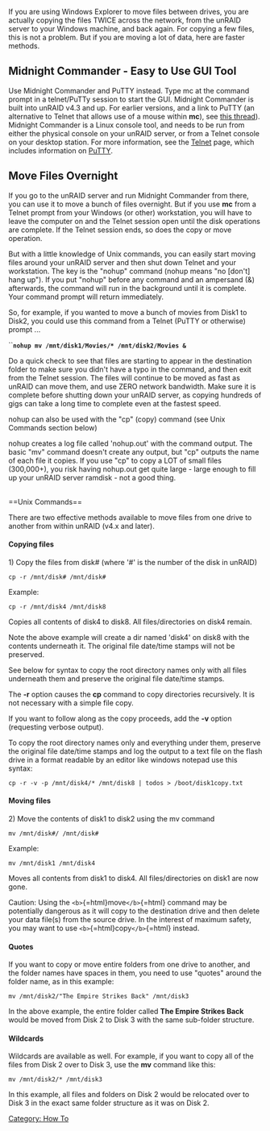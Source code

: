 If you are using Windows Explorer to move files between drives, you are
actually copying the files TWICE across the network, from the unRAID
server to your Windows machine, and back again. For copying a few files,
this is not a problem. But if you are moving a lot of data, here are
faster methods.

## Midnight Commander - Easy to Use GUI Tool

Use Midnight Commander and PuTTY instead. Type mc at the command prompt
in a telnet/PuTTy session to start the GUI. Midnight Commander is built
into unRAID v4.3 and up. For earlier versions, and a link to PuTTY (an
alternative to Telnet that allows use of a mouse within **mc**), see
[this thread](http://lime-technology.com/forum/index.php?topic=1341.0)).
Midnight Commander is a Linux console tool, and needs to be run from
either the physical console on your unRAID server, or from a Telnet
console on your desktop station. For more information, see the
[Telnet](Telnet "wikilink") page, which includes information on
[PuTTY](Telnet#PuTTY "wikilink").

## Move Files Overnight

If you go to the unRAID server and run Midnight Commander from there,
you can use it to move a bunch of files overnight. But if you use **mc**
from a Telnet prompt from your Windows (or other) workstation, you will
have to leave the computer on and the Telnet session open until the disk
operations are complete. If the Telnet session ends, so does the copy or
move operation.

But with a little knowledge of Unix commands, you can easily start
moving files around your unRAID server and then shut down Telnet and
your workstation. The key is the "nohup" command (nohup means "no
[don't] hang up"). If you put "nohup" before any command and an
ampersand (&) afterwards, the command will run in the background until
it is complete. Your command prompt will return immediately.

So, for example, if you wanted to move a bunch of movies from Disk1 to
Disk2, you could use this command from a Telnet (PuTTY or otherwise)
prompt \...

``**`nohup mv /mnt/disk1/Movies/* /mnt/disk2/Movies &`**

Do a quick check to see that files are starting to appear in the
destination folder to make sure you didn't have a typo in the command,
and then exit from the Telnet session. The files will continue to be
moved as fast as unRAID can move them, and use ZERO network bandwidth.
Make sure it is complete before shutting down your unRAID server, as
copying hundreds of gigs can take a long time to complete even at the
fastest speed.

nohup can also be used with the "cp" (copy) command (see Unix Commands
section below)

nohup creates a log file called 'nohup.out' with the command output.
The basic "mv" command doesn't create any output, but "cp" outputs
the name of each file it copies. If you use "cp" to copy a LOT of
small files (300,000+), you risk having nohup.out get quite large -
large enough to fill up your unRAID server ramdisk - not a good thing.

\
==Unix Commands==

There are two effective methods available to move files from one drive
to another from within unRAID (v4.x and later).

#### Copying files

1\) Copy the files from disk# (where '#' is the number of the disk in
unRAID)

`cp -r /mnt/disk# /mnt/disk#`

Example:

`cp -r /mnt/disk4 /mnt/disk8`

Copies all contents of disk4 to disk8. All files/directories on disk4
remain.

Note the above example will create a dir named 'disk4' on disk8 with
the contents underneath it. The original file date/time stamps will not
be preserved.

See below for syntax to copy the root directory names only with all
files underneath them and preserve the original file date/time stamps.

The **-r** option causes the **cp** command to copy directories
recursively. It is not necessary with a simple file copy.

If you want to follow along as the copy proceeds, add the **-v** option
(requesting verbose output).

To copy the root directory names only and everything under them,
preserve the original file date/time stamps and log the output to a text
file on the flash drive in a format readable by an editor like windows
notepad use this syntax:

`cp -r -v -p /mnt/disk4/* /mnt/disk8 | todos > /boot/disk1copy.txt`

#### Moving files

2\) Move the contents of disk1 to disk2 using the mv command

`mv /mnt/disk#/ /mnt/disk#`

Example:

`mv /mnt/disk1 /mnt/disk4`

Moves all contents from disk1 to disk4. All files/directories on disk1
are now gone.

Caution: Using the `<b>`{=html}move`</b>`{=html} command may be
potentially dangerous as it will copy to the destination drive and then
delete your data file(s) from the source drive. In the interest of
maximum safety, you may want to use `<b>`{=html}copy`</b>`{=html}
instead.

#### Quotes

If you want to copy or move entire folders from one drive to another,
and the folder names have spaces in them, you need to use "quotes"
around the folder name, as in this example:

`mv /mnt/disk2/"The Empire Strikes Back" /mnt/disk3`

In the above example, the entire folder called **The Empire Strikes
Back** would be moved from Disk 2 to Disk 3 with the same sub-folder
structure.

#### Wildcards

Wildcards are available as well. For example, if you want to copy all of
the files from Disk 2 over to Disk 3, use the **mv** command like this:

`mv /mnt/disk2/* /mnt/disk3`

In this example, all files and folders on Disk 2 would be relocated over
to Disk 3 in the exact same folder structure as it was on Disk 2.

[Category: How To](Category:_How_To "wikilink")
